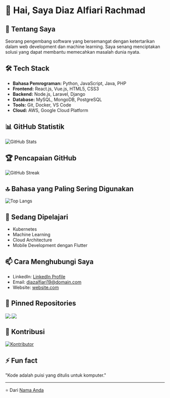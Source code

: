 # 👋 Hai, Saya Diaz Alfiari Rachmad

## 🚀 Tentang Saya
Seorang pengembang software yang bersemangat dengan ketertarikan dalam web development dan machine learning. Saya senang menciptakan solusi yang dapat membantu memecahkan masalah dunia nyata.

## 🛠️ Tech Stack
- **Bahasa Pemrograman:** Python, JavaScript, Java, PHP
- **Frontend:** React.js, Vue.js, HTML5, CSS3
- **Backend:** Node.js, Laravel, Django
- **Database:** MySQL, MongoDB, PostgreSQL
- **Tools:** Git, Docker, VS Code
- **Cloud:** AWS, Google Cloud Platform

## 📊 GitHub Statistik
![GitHub Stats](https://github-readme-stats.vercel.app/api?username=USERNAME&show_icons=true&theme=radical)

## 🏆 Pencapaian GitHub
![GitHub Streak](https://github-readme-streak-stats.herokuapp.com/?user=USERNAME&theme=dark)

## 🔝 Bahasa yang Paling Sering Digunakan
![Top Langs](https://github-readme-stats.vercel.app/api/top-langs/?username=USERNAME&layout=compact)

## 🌱 Sedang Dipelajari
- Kubernetes
- Machine Learning
- Cloud Architecture
- Mobile Development dengan Flutter

## 📫 Cara Menghubungi Saya
- LinkedIn: [LinkedIn Profile](https://linkedin.com/in/USERNAME)
- Email: diazalfiari19@domain.com
- Website: [website.com](https://website.com)

## 📌 Pinned Repositories
<a href="https://github.com/USERNAME/repo1">
  <img align="center" src="https://github-readme-stats.vercel.app/api/pin/?username=USERNAME&repo=repo1" />
</a>
<a href="https://github.com/USERNAME/repo2">
  <img align="center" src="https://github-readme-stats.vercel.app/api/pin/?username=USERNAME&repo=repo2" />
</a>

## 🤝 Kontribusi
[![Kontributor](https://contrib.rocks/image?repo=USERNAME/REPO)](https://github.com/USERNAME/REPO/graphs/contributors)

## ⚡ Fun fact
"Kode adalah puisi yang ditulis untuk komputer."

---
⭐️ Dari [Nama Anda](https://github.com/USERNAME)
